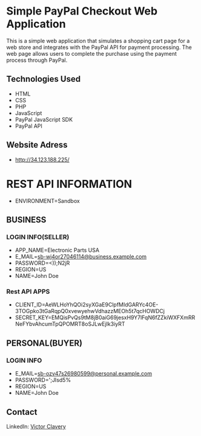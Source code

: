 # Simple PayPal Checkout Web Application

This is a simple web application that simulates a shopping cart page for a web store and integrates with the PayPal API for payment processing. The web page allows users to complete the purchase using the payment process through PayPal.


## Technologies Used
- HTML
- CSS
- PHP
- JavaScript
- PayPal JavaScript SDK
- PayPal API

## Website Adress

- http://34.123.188.225/


# REST API INFORMATION

- ENVIRONMENT=Sandbox

## BUSINESS

### LOGIN INFO(SELLER)
- APP_NAME=Electronic Parts USA
- E_MAIL=sb-wj4or27046114@business.example.com
- PASSWORD=<));N2jR
- REGION=US
- NAME=John Doe
### Rest API APPS
- CLIENT_ID=AeWLHoYhQOi2syXGaE9ClpfMIdGARYc4OE-3TOGpko3tGaRqpQ0xvewyehwVdhazzMEOh5t7qcHOWDCj
- SECRET_KEY=EMQisPvQs9tM8jB0aiG69jesxH9Y7lFqN6fZZkiWXFXmRRNeFYbvAhcumTpQPOMRT8oSJLwEjIk3iyRT

## PERSONAL(BUYER)

### LOGIN INFO
- E_MAIL=sb-ozv47s26980599@personal.example.com
- PASSWORD=';JIsd5%
- REGION=US
- NAME=John Doe

## Contact


LinkedIn: [Victor Clavery](https://www.linkedin.com/in/victorclavery/)


